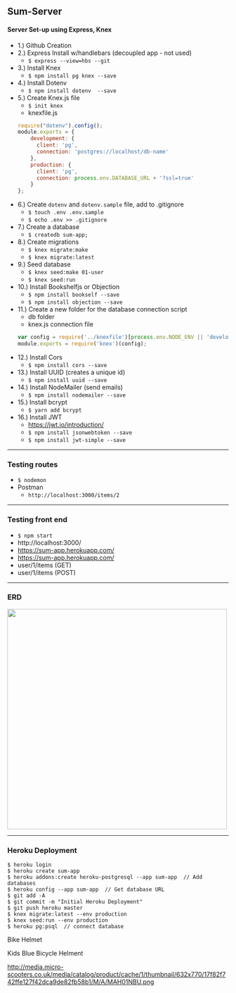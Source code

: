 ## Sum-Server

#### Server Set-up using Express, Knex


- 1.) Github Creation
- 2.) Express Install w/handlebars (decoupled app - not used)
    - `$ express --view=hbs --git`
- 3.) Install Knex
    - `$ npm install pg knex --save`
- 4.) Install Dotenv
    - `$ npm install dotenv  --save `
- 5.) Create Knex.js file
    - `$ init knex`
    - knexfile.js
    ```js
    require("dotenv").config();
    module.exports = {
        development: {
          client: 'pg',
          connection: 'postgres://localhost/db-name'
        },
        production: {
          client: 'pg',
          connection: process.env.DATABASE_URL + '?ssl=true'
        }
    };
    ```
- 6.) Create `dotenv` and `dotenv.sample` file, add to .gitignore
    - `$ touch .env .env.sample`
    - `$ echo .env >> .gitignore`
- 7.) Create a database
    - `$ createdb sum-app;`
- 8.) Create migrations
    - `$ knex migrate:make`
    - `$ knex migrate:latest`
- 9.) Seed database
    - `$ knex seed:make 01-user`
    - `$ knex seed:run`
- 10.) Install Bookshelfjs or Objection
    - `$ npm install bookself --save`
    - `$ npm install objection --save`
- 11.) Create a new folder for the database connection script
    - db folder
    - knex.js connection file
    ```js
    var config = require('../knexfile')[process.env.NODE_ENV || 'development'];
    module.exports = require('knex')(config);

    ```
- 12.) Install Cors
    - `$ npm install cors --save`
- 13.) Install UUID (creates a unique id)
    - `$ npm install uuid --save`
- 14.) Install NodeMailer (send emails)
    - `$ npm install nodemailer --save`
- 15.) Install bcrypt
    - `$ yarn add bcrypt`
- 16.) Install JWT
    - https://jwt.io/introduction/
    - `$ npm install jsonwebtoken --save`
    - `$ npm install jwt-simple --save`

---

### Testing routes

- `$ nodemon`
- Postman
  - `http://localhost:3000/items/2`

---

### Testing front end

- `$ npm start`
- http://localhost:3000/
- https://sum-app.herokuapp.com/
- https://sum-app.herokuapp.com/
- user/1/items (GET)
- user/1/items (POST)

---

### ERD

<img src="../images/sum-app-erd.png" width="500px">

---

### Heroku Deployment

```
$ heroku login
$ heroku create sum-app
$ heroku addons:create heroku-postgresql --app sum-app  // Add databases
$ heroku config --app sum-app  // Get database URL
$ git add -A
$ git commit -m "Initial Heroku Deployment"
$ git push heroku master
$ knex migrate:latest --env production
$ knex seed:run --env production
$ heroku pg:psql  // connect database

```

Bike Helmet

Kids Blue Bicycle Helment

http://media.micro-scooters.co.uk/media/catalog/product/cache/1/thumbnail/632x770/17f82f742ffe127f42dca9de82fb58b1/M/A/MAH01NBU.png
